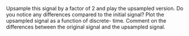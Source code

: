 Upsample this signal by a factor of 2 and play the upsampled version. Do you notice any 
differences compared to the initial signal? Plot the upsampled signal as a function of discrete-
time. Comment on the differences between the original signal and the upsampled signal.
